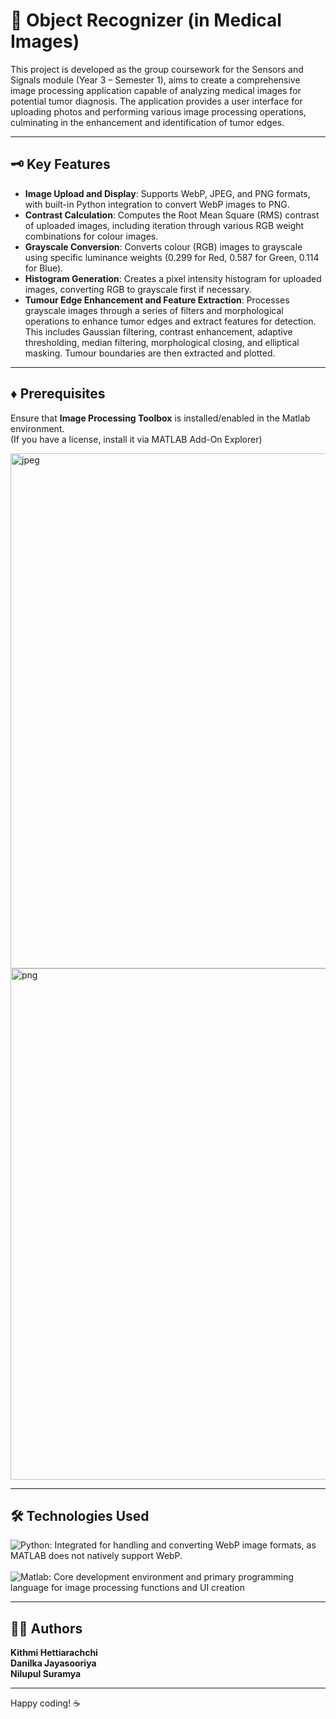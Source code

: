 # 🎫 Object Recognizer (in Medical Images)

 This project is developed as the group coursework for the Sensors and Signals module (Year 3 – Semester 1), aims to create a comprehensive image processing application capable of analyzing medical images for potential tumor diagnosis. The application provides a user interface for uploading photos and performing various image processing operations, culminating in the enhancement and identification of tumor edges.

---

## 🗝️ Key Features

- **Image Upload and Display**: Supports WebP, JPEG, and PNG formats, with built-in Python integration to convert WebP images to PNG.
- **Contrast Calculation**: Computes the Root Mean Square (RMS) contrast of uploaded images, including iteration through various RGB weight combinations for colour images.
- **Grayscale Conversion**: Converts colour (RGB) images to grayscale using specific luminance weights (0.299 for Red, 0.587 for Green, 0.114 for Blue).
- **Histogram Generation**:   Creates a pixel intensity histogram for uploaded images, converting RGB to grayscale first if necessary.
- **Tumour Edge Enhancement and Feature Extraction**: Processes grayscale images through a series of filters and morphological operations to enhance tumor edges and extract features for detection. This includes Gaussian filtering, contrast enhancement, adaptive thresholding, median filtering, morphological closing, and elliptical masking. Tumour boundaries are then extracted and plotted.



---

## ♦️ Prerequisites

Ensure that **Image Processing Toolbox** is installed/enabled in the Matlab environment.<br/>
(If you have a license, install it via MATLAB Add-On Explorer)

<img width="1113" height="824" alt="jpeg" src="https://github.com/user-attachments/assets/af195c6f-2e8a-4d03-8072-476ca96db6da" />
<br/>
<img width="1111" height="818" alt="png" src="https://github.com/user-attachments/assets/ff285b10-6335-4385-8204-94fd7ac6d4b4" />

---

## 🛠 Technologies Used

   ![Python]: Integrated for handling and converting WebP image formats, as MATLAB does not natively support WebP.
   <br/><br/>
   ![Matlab]: Core development environment and primary programming language for image processing functions and UI creation


---

## 👩‍💻 Authors

**Kithmi Hettiarachchi**  
**Danilka Jayasooriya** <br/>
**Nilupul Suramya**

---

Happy coding! ☕




<!-- MARKDOWN LINKS & IMAGES -->
[Python]: https://img.shields.io/badge/Python-3776AB?style=for-the-badge&logo=python&logoColor=white
[Matlab]: https://img.shields.io/badge/Matlab-B24619?style=for-the-badge
